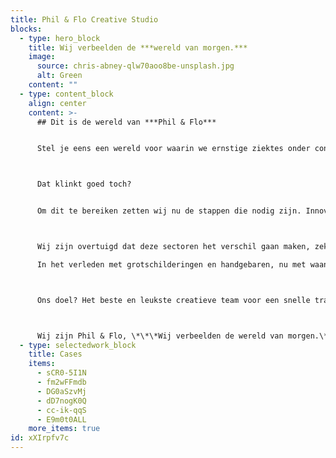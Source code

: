 ```yaml
---
title: Phil & Flo Creative Studio
blocks:
  - type: hero_block
    title: Wij verbeelden de ***wereld van morgen.***
    image:
      source: chris-abney-qlw70aoo8be-unsplash.jpg
      alt: Green
    content: ""
  - type: content_block
    align: center
    content: >-
      ## Dit is de wereld van ***Phil & Flo***


      Stel je eens een wereld voor waarin we ernstige ziektes onder controle hebben, waarin we schone lucht ademen en dat kinderen wereldwijd veilig naar school kunnen. 



      Dat klinkt goed toch? 


      Om dit te bereiken zetten wij nu de stappen die nodig zijn. Innovatieve Technologie, zorg, onderwijs, fair food, goede doelen en duurzame energie zijn onze topsectoren. 



      Wij zijn overtuigd dat deze sectoren het verschil gaan maken, zeker met onze creativiteit en het meest krachtige communicatiemiddel dat onze voorouders al gebruikten: visualisatie. 

      In het verleden met grotschilderingen en handgebaren, nu met waanzinnige 3D animaties, VR en interactieve video’s.



      Ons doel? Het beste en leukste creatieve team voor een snelle transitie naar deze mooie toekomst.



      Wij zijn Phil & Flo, \*\*\*Wij verbeelden de wereld van morgen.\*\*\*
  - type: selectedwork_block
    title: Cases
    items:
      - sCR0-5I1N
      - fm2wFFmdb
      - DG0aSzvMj
      - dD7nogK0Q
      - cc-ik-qqS
      - E9m0t0ALL
    more_items: true
id: xXIrpfv7c
---
```

